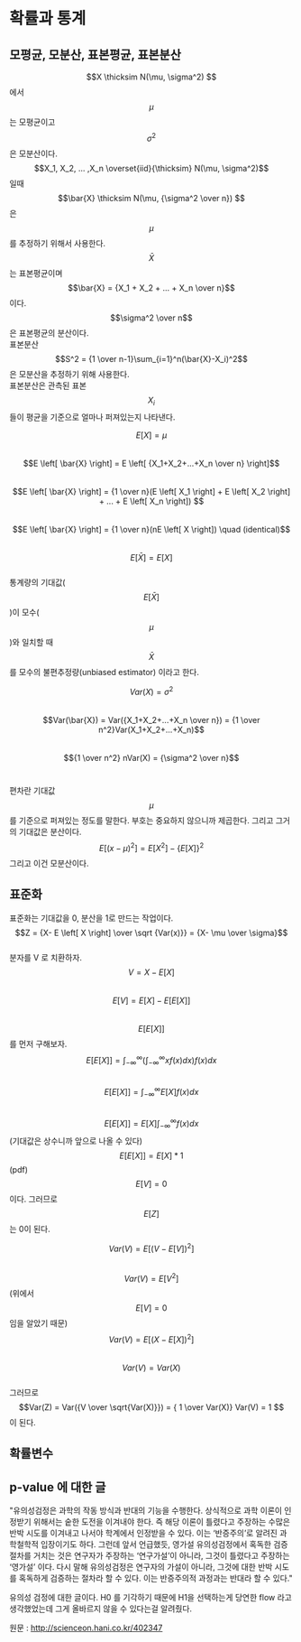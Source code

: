 # 확률과 통계

## 모평균, 모분산, 표본평균, 표본분산
$$X \thicksim N(\mu, \sigma^2) $$ 에서 $$\mu$$ 는 모평균이고 $$\sigma^2$$ 은 모분산이다. <br>
$$X_1, X_2, ... ,X_n \overset{iid}{\thicksim} N(\mu, \sigma^2)$$ 일때 <br>
$$\bar{X} \thicksim N(\mu, {\sigma^2 \over n}) $$ 은 $$\mu$$ 를 추정하기 위해서 사용한다. <br>
$$\bar{X}$$ 는 표본평균이며 $$\bar{X} = {X_1 + X_2 + ... + X_n \over n}$$ 이다. <br>
$$\sigma^2 \over n$$ 은 표본평균의 분산이다. <br>
표본분산 $$S^2 = {1 \over n-1}\sum_{i=1}^n(\bar{X}-X_i)^2$$ 은 모분산을 추정하기 위해 사용한다. <br>
표본분산은 관측된 표본 $$X_i$$ 들이 평균을 기준으로 얼마나 퍼져있는지 나타낸다. <br>

$$E \left[ X \right] = \mu$$ <br>
$$E \left[ \bar{X} \right] = E \left[ {X_1+X_2+...+X_n \over n} \right]$$ <br>
$$E \left[ \bar{X} \right] = {1 \over n}(E \left[ X_1 \right] + E \left[ X_2 \right] + ... + E \left[ X_n \right]) $$ <br>
$$E \left[ \bar{X} \right] = {1 \over n}(nE \left[ X \right]) \quad (identical)$$ <br>
$$E \left[ \bar{X} \right] = E \left[ X \right]$$ <br>
통계량의 기대값($$E \left[ \bar{X} \right]$$)이 모수($$\mu$$)와 일치할 때 $$\bar{X}$$를 모수의 불편추정량(unbiased estimator) 이라고 한다.<br>

$$Var(X) = \sigma^2$$ <br>
$$Var(\bar{X}) = Var({X_1+X_2+...+X_n \over n}) = {1 \over n^2}Var(X_1+X_2+...+X_n)$$ <br>
$${1 \over n^2} nVar(X) = {\sigma^2 \over n}$$ <br>

편차란 기대값 $$\mu$$ 를 기준으로 퍼져있는 정도를 말한다. 부호는 중요하지 않으니까 제곱한다. 그리고 그거의 기대값은 분산이다. <br>
$$E \left[ (x- \mu)^2 \right] = E \left[ X^2 \right] - \{ E \left[ X \right] \}^2 $$ 그리고 이건 모분산이다. <br>

## 표준화
표준화는 기대값을 0, 분산을 1로 만드는 작업이다. <br>
$$Z = {X- E \left[ X \right] \over \sqrt {Var(x)}} = {X- \mu \over \sigma}$$ <br>
분자를 V 로 치환하자. <br>
$$V = X- E \left[ X \right]$$ <br>
$$E \left[ V \right] = E \left[ X \right] - E \left[ E \left[ X \right] \right]$$ <br>
$$E \left[ E \left[ X \right] \right]$$ 를 먼저 구해보자. <br>
$$E \left[ E \left[ X \right] \right] = \int_{-\infty}^{\infty}(\int_{-\infty}^{\infty}xf(x)dx)f(x)dx$$ <br>
$$E \left[ E \left[ X \right] \right] = \int_{-\infty}^{\infty} E \left[ X \right] f(x)dx$$ <br>
$$E \left[ E \left[ X \right] \right] = E \left[ X \right] \int_{-\infty}^{\infty} f(x)dx$$ (기대값은 상수니까 앞으로 나올 수 있다)<br>
$$E \left[ E \left[ X \right] \right] = E \left[ X \right] * 1$$ (pdf) <br>
$$E \left[ V \right] = 0$$ 이다. 그러므로 $$E \left[ Z \right]$$ 는 0이 된다. <br>

$$Var(V) = E \left[ (V - E \left[ V \right])^2 \right]$$ <br>
$$Var(V) = E \left[ V^2 \right]$$ (위에서 $$E \left[ V \right] = 0$$ 임을 알았기 때문) <br>
$$Var(V) = E \left[ (X- E \left[ X \right])^2 \right]$$ <br>
$$Var(V) = Var(X) $$ <br>
그러므로 $$Var(Z) = Var({V \over \sqrt{Var(X)}}) = { 1 \over Var(X)} Var(V) = 1 $$ 이 된다.

## 확률변수



## p-value 에 대한 글

"유의성검정은 과학의 작동 방식과 반대의 기능을 수행한다. 상식적으로 과학 이론이 인정받기 위해서는 숱한 도전을 이겨내야 한다.
즉 해당 이론이 틀렸다고 주장하는 수많은 반박 시도를 이겨내고 나서야 학계에서 인정받을 수 있다. 이는 ‘반증주의’로 알려진 과학철학적 입장이기도 하다.
그런데 앞서 언급했듯, 영가설 유의성검정에서 혹독한 검증 절차를 거치는 것은 연구자가 주장하는 ‘연구가설’이 아니라, 그것이 틀렸다고 주장하는 ‘영가설’ 이다.
다시 말해 유의성검정은 연구자의 가설이 아니라, 그것에 대한 반박 시도를 혹독하게 검증하는 절차라 할 수 있다.
이는 반증주의적 과정과는 반대라 할 수 있다."

유의성 검정에 대한 글이다. H0 를 기각하기 때문에 H1을 선택하는게 당연한 flow 라고 생각했었는데 그게 올바르지 않을 수 있다는걸
알려줬다.

원문 : http://scienceon.hani.co.kr/402347

